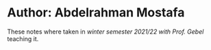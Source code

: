 # Author: Abdelrahman Mostafa
 
These notes where taken in *winter semester 2021/22 with Prof. Gebel* teaching it.